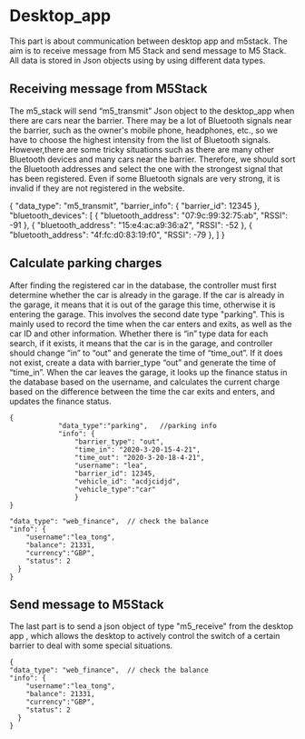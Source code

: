 # Desktop_app
This part is about communication between desktop app and m5stack. The aim is to
receive message from M5 Stack and send message to M5 Stack. All data is stored
in Json objects using by using different data types.

## Receiving message from M5Stack
The m5_stack will send “m5_transmit” Json object to the desktop_app when there
are cars near the barrier. There may be a lot of Bluetooth signals near the
barrier, such as the owner's mobile phone, headphones, etc., so we have to
choose the highest intensity from the list of Bluetooth signals. However,there
are some tricky situations such as there are many other Bluetooth devices and
many cars near the barrier. Therefore, we should sort the Bluetooth addresses
and select the one with the strongest signal that has been registered. Even if
some Bluetooth signals are very strong, it is invalid if they are not registered
in the website.

{
	"data_type": "m5_transmit",
	"barrier_info": {
		"barrier_id": 12345
	},
	"bluetooth_devices": [
		{
			"bluetooth_address": "07:9c:99:32:75:ab",
			"RSSI": -91
		},
		{
			"bluetooth_address": "15:e4:ac:a9:36:a2",
			"RSSI": -52
		},
		{
			"bluetooth_address": "4f:fc:d0:83:19:f0",
			"RSSI": -79
		},
	]
}

## Calculate parking charges
After finding the registered car in the database, the controller must first
determine whether the car is already in the garage. If the car is already in the
garage, it means that it is out of the garage this time, otherwise it is
entering the garage. This involves the second date type "parking". This is
mainly used to record the time when the car enters and exits, as well as the car
ID and other information. Whether there is “in” type data for each search, if
it exists, it means that the car is in the garage, and controller should change
“in” to “out” and generate the time of “time_out”. If it does not exist,
create a data with barrier_type “out” and generate the time of “time_in”. When
the car leaves the garage, it looks up the finance status in the database
based on the username, and calculates the current charge based on the difference
between the time the car exits and enters, and updates the finance status.
```
{
			"data_type":"parking",   //parking info
			"info": {
				"barrier_type": "out",
				"time_in": "2020-3-20-15-4-21",
				"time_out": "2020-3-20-18-4-21",
				"username": "lea",
				"barrier_id": 12345,
				"vehicle_id": "acdjcidjd",
				"vehicle_type":"car"
				}
}
```
```
"data_type": "web_finance",  // check the balance
"info": {
    "username":"lea_tong",
    "balance": 21331,
    "currency":"GBP",
    "status": 2
  }
}
```
## Send message to M5Stack
The last part is to send a json object of type "m5_receive" from the desktop app
, which allows the desktop to actively control the switch of a certain barrier
to deal with some special situations.
```
{
"data_type": "web_finance",  // check the balance
"info": {
    "username":"lea_tong",
    "balance": 21331,
    "currency":"GBP",
    "status": 2
  }
}
```
